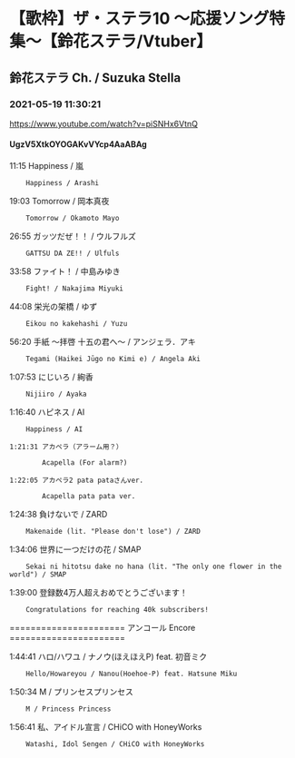 # 【歌枠】ザ・ステラ10 ～応援ソング特集～【鈴花ステラ/Vtuber】

## 鈴花ステラ Ch. / Suzuka Stella

### 2021-05-19 11:30:21

https://www.youtube.com/watch?v=piSNHx6VtnQ

#### UgzV5XtkOYOGAKvVYcp4AaABAg

11:15	Happiness / 嵐

		Happiness / Arashi



19:03	Tomorrow / 岡本真夜

		Tomorrow / Okamoto Mayo



26:55	ガッツだぜ！！ / ウルフルズ

		GATTSU DA ZE!! / Ulfuls



33:58	ファイト！ / 中島みゆき

		Fight! / Nakajima Miyuki



44:08	栄光の架橋 / ゆず

		Eikou no kakehashi / Yuzu



56:20	手紙 ～拝啓 十五の君へ～ / アンジェラ．アキ

		Tegami (Haikei Jūgo no Kimi e) / Angela Aki



1:07:53	にじいろ / 絢香

		Nijiiro / Ayaka



1:16:40	ハピネス / AI

		Happiness / AI

	1:21:31	アカペラ（アラーム用？）

			Acapella (For alarm?)

	1:22:05	アカペラ2 pata pataさんver.

			Acapella pata pata ver.



1:24:38	負けないで / ZARD

		Makenaide (lit. "Please don't lose") / ZARD



1:34:06	世界に一つだけの花 / SMAP

		Sekai ni hitotsu dake no hana (lit. "The only one flower in the world") / SMAP



1:39:00	登録数4万人超えおめでとうございます！

		Congratulations for reaching 40k subscribers!



====================== アンコール Encore ======================



1:44:41	ハロ/ハワユ / ナノウ(ほえほえP) feat. 初音ミク

		Hello/Howareyou / Nanou(Hoehoe-P) feat. Hatsune Miku

	

	

1:50:34	M / プリンセスプリンセス

		M / Princess Princess



1:56:41	私、アイドル宣言 / CHiCO with HoneyWorks

		Watashi, Idol Sengen / CHiCO with HoneyWorks


